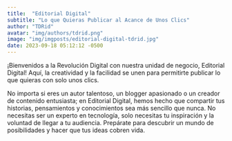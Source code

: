 ```yaml
---
title:  "Editorial Digital"
subtitle: "Lo que Quieras Publicar al Acance de Unos Clics"
author: "TDRid"
avatar: "img/authors/tdrid.png"
image: "img/imgposts/editorial-digital-tdrid.jpg"
date: 2023-09-18 05:12:12 -0500
---
```

<!-- Imagen: Inserta una imagen que refleje la simplicidad de la plataforma de Editorial Digital. -->

¡Bienvenidos a la Revolución Digital con nuestra unidad de negocio, Editorial Digital! Aquí, la creatividad y la facilidad se unen para permitirte publicar lo que quieras con solo unos clics.

No importa si eres un autor talentoso, un blogger apasionado o un creador de contenido entusiasta; en Editorial Digital, hemos hecho que compartir tus historias, pensamientos y conocimientos sea más sencillo que nunca. No necesitas ser un experto en tecnología, solo necesitas tu inspiración y la voluntad de llegar a tu audiencia. Prepárate para descubrir un mundo de posibilidades y hacer que tus ideas cobren vida.
